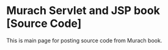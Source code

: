 # Murach Servlet and JSP book [Source Code]
<p>This is main page for posting source code from Murach book.</p>
